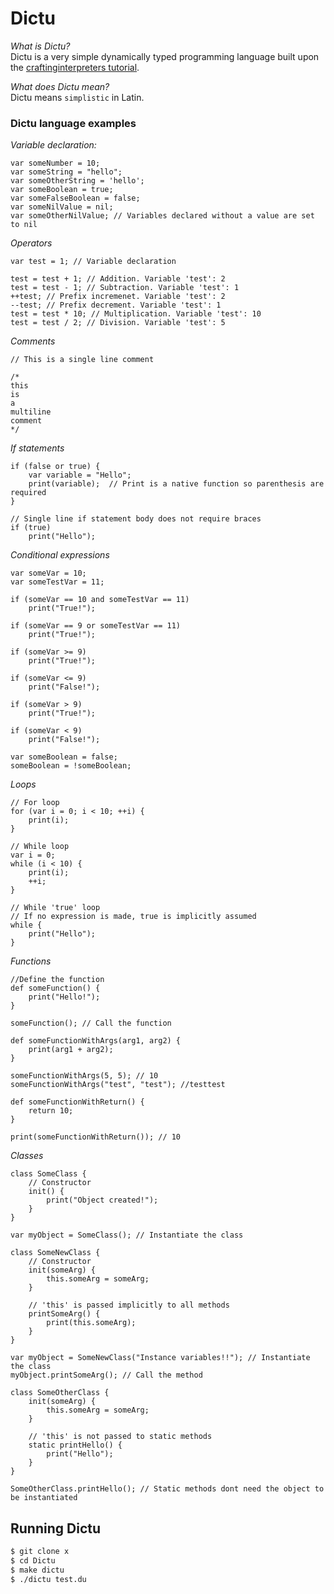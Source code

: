 # Dictu

*What is Dictu?*  
Dictu is a very simple dynamically typed programming language 
built upon the [craftinginterpreters tutorial](http://www.craftinginterpreters.com/contents.html).

*What does Dictu mean?*  
Dictu means `simplistic` in Latin.

### Dictu language examples

*Variable declaration:*
```
var someNumber = 10;
var someString = "hello";
var someOtherString = 'hello';
var someBoolean = true;
var someFalseBoolean = false;
var someNilValue = nil;
var someOtherNilValue; // Variables declared without a value are set to nil
```
*Operators*
```
var test = 1; // Variable declaration

test = test + 1; // Addition. Variable 'test': 2
test = test - 1; // Subtraction. Variable 'test': 1
++test; // Prefix incremenet. Variable 'test': 2
--test; // Prefix decrement. Variable 'test': 1
test = test * 10; // Multiplication. Variable 'test': 10
test = test / 2; // Division. Variable 'test': 5
```
*Comments*
```
// This is a single line comment

/*
this
is
a
multiline
comment
*/
```
*If statements*
``` 
if (false or true) {
    var variable = "Hello";
    print(variable);  // Print is a native function so parenthesis are required
}

// Single line if statement body does not require braces
if (true)
    print("Hello");
```
*Conditional expressions*
```
var someVar = 10;
var someTestVar = 11;

if (someVar == 10 and someTestVar == 11)
    print("True!");
    
if (someVar == 9 or someTestVar == 11)
    print("True!");
    
if (someVar >= 9)
    print("True!");
    
if (someVar <= 9)
    print("False!");
    
if (someVar > 9)
    print("True!");
    
if (someVar < 9)
    print("False!");
    
var someBoolean = false;
someBoolean = !someBoolean;
```
*Loops*
```
// For loop
for (var i = 0; i < 10; ++i) {
    print(i);
}

// While loop
var i = 0;
while (i < 10) {
    print(i);
    ++i;
}

// While 'true' loop
// If no expression is made, true is implicitly assumed
while {
    print("Hello");
}
```
*Functions*
```
//Define the function 
def someFunction() {
    print("Hello!");
}

someFunction(); // Call the function

def someFunctionWithArgs(arg1, arg2) {
    print(arg1 + arg2);
}

someFunctionWithArgs(5, 5); // 10
someFunctionWithArgs("test", "test"); //testtest

def someFunctionWithReturn() {
    return 10;
}

print(someFunctionWithReturn()); // 10
```
*Classes*
```
class SomeClass {
    // Constructor
    init() {
        print("Object created!");
    }
}

var myObject = SomeClass(); // Instantiate the class

class SomeNewClass {
    // Constructor
    init(someArg) {
        this.someArg = someArg;
    }
    
    // 'this' is passed implicitly to all methods
    printSomeArg() {
        print(this.someArg);
    }
}

var myObject = SomeNewClass("Instance variables!!"); // Instantiate the class
myObject.printSomeArg(); // Call the method

class SomeOtherClass {
    init(someArg) {
        this.someArg = someArg;
    }
    
    // 'this' is not passed to static methods
    static printHello() {
        print("Hello");
    }
}

SomeOtherClass.printHello(); // Static methods dont need the object to be instantiated 
```

## Running Dictu
```bash
$ git clone x
$ cd Dictu
$ make dictu
$ ./dictu test.du
```
